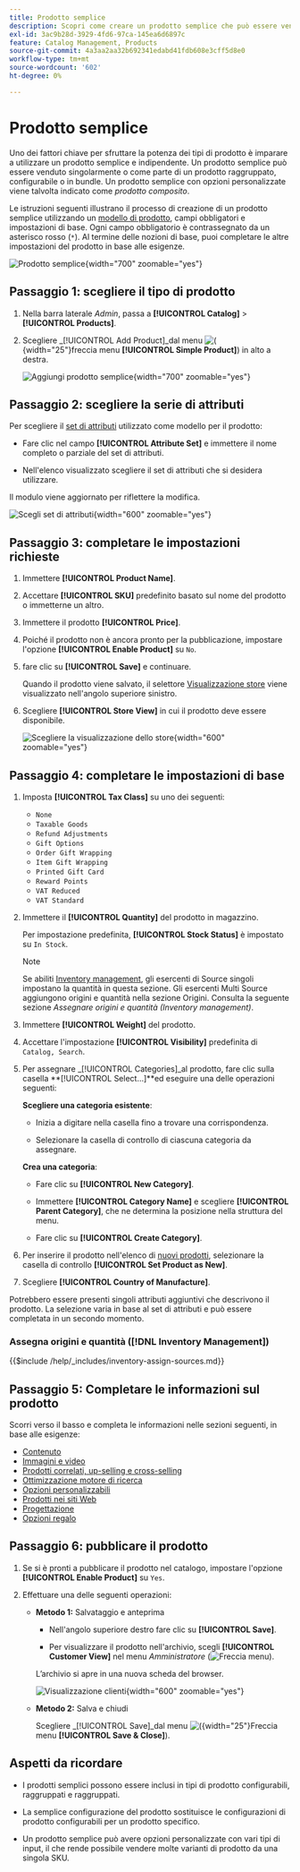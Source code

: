 ```yaml
---
title: Prodotto semplice
description: Scopri come creare un prodotto semplice che può essere venduto singolarmente o come parte di un prodotto raggruppato, configurabile o in bundle.
exl-id: 3ac9b28d-3929-4fd6-97ca-145ea6d6897c
feature: Catalog Management, Products
source-git-commit: 4a3aa2aa32b692341edabd41fdb608e3cff5d8e0
workflow-type: tm+mt
source-wordcount: '602'
ht-degree: 0%

---
```


# Prodotto semplice

Uno dei fattori chiave per sfruttare la potenza dei tipi di prodotto è imparare a utilizzare un prodotto semplice e indipendente. Un prodotto semplice può essere venduto singolarmente o come parte di un prodotto raggruppato, configurabile o in bundle. Un prodotto semplice con opzioni personalizzate viene talvolta indicato come _prodotto composito_.

Le istruzioni seguenti illustrano il processo di creazione di un prodotto semplice utilizzando un [modello di prodotto](attribute-sets.md), campi obbligatori e impostazioni di base. Ogni campo obbligatorio è contrassegnato da un asterisco rosso (`*`). Al termine delle nozioni di base, puoi completare le altre impostazioni del prodotto in base alle esigenze.

![Prodotto semplice](./assets/product-simple.png){width="700" zoomable="yes"}

## Passaggio 1: scegliere il tipo di prodotto

1. Nella barra laterale _Admin_, passa a **[!UICONTROL Catalog]** > **[!UICONTROL Products]**.

1. Scegliere _[!UICONTROL Add Product]_dal menu ![ ( ](../assets/icon-menu-down-arrow-red.png){width="25"}freccia menu **[!UICONTROL Simple Product]**) in alto a destra.

   ![Aggiungi prodotto semplice](./assets/product-add-simple.png){width="700" zoomable="yes"}

## Passaggio 2: scegliere la serie di attributi

Per scegliere il [set di attributi](attribute-sets.md) utilizzato come modello per il prodotto:

- Fare clic nel campo **[!UICONTROL Attribute Set]** e immettere il nome completo o parziale del set di attributi.

- Nell&#39;elenco visualizzato scegliere il set di attributi che si desidera utilizzare.

Il modulo viene aggiornato per riflettere la modifica.

![Scegli set di attributi](./assets/product-create-choose-attribute-set.png){width="600" zoomable="yes"}

## Passaggio 3: completare le impostazioni richieste

1. Immettere **[!UICONTROL Product Name]**.

1. Accettare **[!UICONTROL SKU]** predefinito basato sul nome del prodotto o immetterne un altro.

1. Immettere il prodotto **[!UICONTROL Price]**.

1. Poiché il prodotto non è ancora pronto per la pubblicazione, impostare l&#39;opzione **[!UICONTROL Enable Product]** su `No`.

1. fare clic su **[!UICONTROL Save]** e continuare.

   Quando il prodotto viene salvato, il selettore [Visualizzazione store](introduction.md#product-scope) viene visualizzato nell&#39;angolo superiore sinistro.

1. Scegliere **[!UICONTROL Store View]** in cui il prodotto deve essere disponibile.

   ![Scegliere la visualizzazione dello store](./assets/product-create-store-view-choose.png){width="600" zoomable="yes"}

## Passaggio 4: completare le impostazioni di base

1. Imposta **[!UICONTROL Tax Class]** su uno dei seguenti:

   - `None`
   - `Taxable Goods`
   - `Refund Adjustments`
   - `Gift Options`
   - `Order Gift Wrapping`
   - `Item Gift Wrapping`
   - `Printed Gift Card`
   - `Reward Points`
   - `VAT Reduced`
   - `VAT Standard`

1. Immettere il **[!UICONTROL Quantity]** del prodotto in magazzino.

   Per impostazione predefinita, **[!UICONTROL Stock Status]** è impostato su `In Stock`.

   >[!NOTE]
   >
   >Se abiliti [Inventory management](../inventory-management/introduction.md), gli esercenti di Source singoli impostano la quantità in questa sezione. Gli esercenti Multi Source aggiungono origini e quantità nella sezione Origini. Consulta la seguente sezione _Assegnare origini e quantità (Inventory management)_.

1. Immettere **[!UICONTROL Weight]** del prodotto.

1. Accettare l&#39;impostazione **[!UICONTROL Visibility]** predefinita di `Catalog, Search`.

1. Per assegnare _[!UICONTROL Categories]_al prodotto, fare clic sulla casella **[!UICONTROL Select…]**ed eseguire una delle operazioni seguenti:

   **Scegliere una categoria esistente**:

   - Inizia a digitare nella casella fino a trovare una corrispondenza.

   - Selezionare la casella di controllo di ciascuna categoria da assegnare.

   **Crea una categoria**:

   - Fare clic su **[!UICONTROL New Category]**.

   - Immettere **[!UICONTROL Category Name]** e scegliere **[!UICONTROL Parent Category]**, che ne determina la posizione nella struttura del menu.

   - Fare clic su **[!UICONTROL Create Category]**.

1. Per inserire il prodotto nell&#39;elenco di [nuovi prodotti](../content-design/widget-new-products-list.md), selezionare la casella di controllo **[!UICONTROL Set Product as New]**.

1. Scegliere **[!UICONTROL Country of Manufacture]**.

Potrebbero essere presenti singoli attributi aggiuntivi che descrivono il prodotto. La selezione varia in base al set di attributi e può essere completata in un secondo momento.

### Assegna origini e quantità ([!DNL Inventory Management])

{{$include /help/_includes/inventory-assign-sources.md}}

## Passaggio 5: Completare le informazioni sul prodotto

Scorri verso il basso e completa le informazioni nelle sezioni seguenti, in base alle esigenze:

- [Contenuto](product-content.md)
- [Immagini e video](product-images-and-video.md)
- [Prodotti correlati, up-selling e cross-selling](related-products-up-sells-cross-sells.md)
- [Ottimizzazione motore di ricerca](product-search-engine-optimization.md)
- [Opzioni personalizzabili](settings-advanced-custom-options.md)
- [Prodotti nei siti Web](settings-basic-websites.md)
- [Progettazione](settings-advanced-design.md)
- [Opzioni regalo](product-gift-options.md)

## Passaggio 6: pubblicare il prodotto

1. Se si è pronti a pubblicare il prodotto nel catalogo, impostare l&#39;opzione **[!UICONTROL Enable Product]** su `Yes`.

1. Effettuare una delle seguenti operazioni:

   - **Metodo 1:** Salvataggio e anteprima

      - Nell&#39;angolo superiore destro fare clic su **[!UICONTROL Save]**.

      - Per visualizzare il prodotto nell&#39;archivio, scegli **[!UICONTROL Customer View]** nel menu _Amministratore_ (![Freccia menu](../assets/icon-menu-down-arrow-black.png)).

     L’archivio si apre in una nuova scheda del browser.

     ![Visualizzazione clienti](./assets/product-admin-customer-view.png){width="600" zoomable="yes"}

   - **Metodo 2:** Salva e chiudi

     Scegliere _[!UICONTROL Save]_dal menu ![ ( ](../assets/icon-menu-down-arrow-red.png){width="25"}Freccia menu **[!UICONTROL Save & Close]**).

## Aspetti da ricordare

- I prodotti semplici possono essere inclusi in tipi di prodotto configurabili, raggruppati e raggruppati.

- La semplice configurazione del prodotto sostituisce le configurazioni di prodotto configurabili per un prodotto specifico.

- Un prodotto semplice può avere opzioni personalizzate con vari tipi di input, il che rende possibile vendere molte varianti di prodotto da una singola SKU.

<!-- Last updated from includes: 2023-05-19 17:14:58 -->

